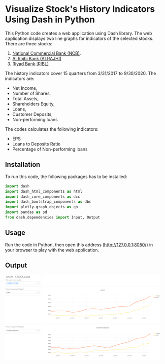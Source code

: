 # Visualize Stock's History Indicators Using Dash in Python

This Python code creates a web application using Dash library. The web application displays two line graphs for indicators of the selected stocks. There are three stocks:
1. [National Commercial Bank (NCB)](https://www.tadawul.com.sa/wps/portal/tadawul/market-participants/issuers/issuers-directory/company-details/!ut/p/z1/04_Sj9CPykssy0xPLMnMz0vMAfIjo8zi_Tx8nD0MLIy83V1DjA0czVx8nYP8PI0MDAz0I4EKzBEKDEJDLYEKjJ0DA11MjQzcTfXDCSkoyE7zBAC-SKhH/?companySymbol=1180).
2. [Al Rajhi Bank (ALRAJHI)](https://www.tadawul.com.sa/wps/portal/tadawul/market-participants/issuers/issuers-directory/company-details/!ut/p/z1/04_Sj9CPykssy0xPLMnMz0vMAfIjo8zi_Tx8nD0MLIy83V1DjA0czVx8nYP8PI0MDAz0I4EKzBEKDEJDLYEKjJ0DA11MjQzcTfXDCSkoyE7zBAC-SKhH/?companySymbol=1120)
3. [Riyad Bank (RIBL)](https://www.tadawul.com.sa/wps/portal/tadawul/market-participants/issuers/issuers-directory/company-details/!ut/p/z1/04_Sj9CPykssy0xPLMnMz0vMAfIjo8zi_Tx8nD0MLIy83V1DjA0czVx8nYP8PI0MDAz0I4EKzBEKDEJDLYEKjJ0DA11MjQzcTfXDCSkoyE7zBAC-SKhH/?companySymbol=1010)

The history indicators cover 15 quarters from 3/31/2017 to 9/30/2020. The indicators are:
* Net Income,
* Number of Shares,
* Total Assets,
* Shareholders Equity,
* Loans,
* Customer Deposits,
* Non-performing loans

The codes calculates the following indicators:
* EPS
* Loans to Deposits Ratio
* Percentage of Non-performing loans 

## Installation

To run this code, the following packages has to be installed:
```python
import dash
import dash_html_components as html
import dash_core_components as dcc
import dash_bootstrap_components as dbc
import plotly.graph_objects as go
import pandas as pd
from dash.dependencies import Input, Output
```

## Usage

Run the code in Python, then open this address (http://127.0.0.1:8050/) in your browser to play with the web application.


## Output

<p align="center">
  <img width="1200" src=Capture.PNG>
</p>
